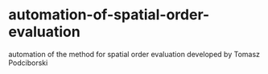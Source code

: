 # automation-of-spatial-order-evaluation
automation of the method for spatial order evaluation developed by Tomasz Podciborski
